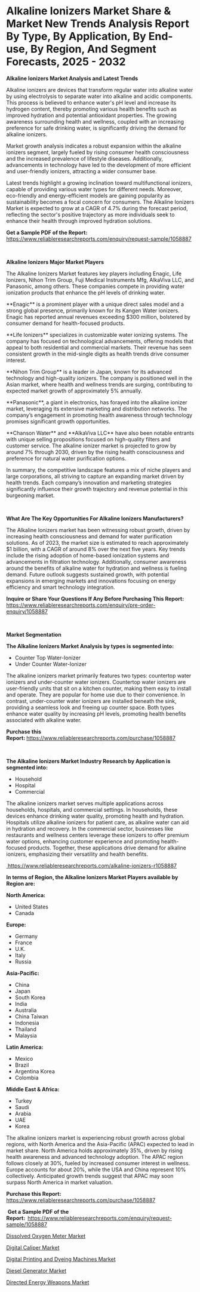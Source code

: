 <p><h1>Alkaline Ionizers Market Share & Market New Trends Analysis Report By Type, By Application, By End-use, By Region, And Segment Forecasts, 2025 - 2032</h1></p><p><strong>Alkaline Ionizers Market Analysis and Latest Trends</strong></p>
<p><p>Alkaline ionizers are devices that transform regular water into alkaline water by using electrolysis to separate water into alkaline and acidic components. This process is believed to enhance water's pH level and increase its hydrogen content, thereby promoting various health benefits such as improved hydration and potential antioxidant properties. The growing awareness surrounding health and wellness, coupled with an increasing preference for safe drinking water, is significantly driving the demand for alkaline ionizers.</p><p>Market growth analysis indicates a robust expansion within the alkaline ionizers segment, largely fueled by rising consumer health consciousness and the increased prevalence of lifestyle diseases. Additionally, advancements in technology have led to the development of more efficient and user-friendly ionizers, attracting a wider consumer base.</p><p>Latest trends highlight a growing inclination toward multifunctional ionizers, capable of providing various water types for different needs. Moreover, eco-friendly and energy-efficient models are gaining popularity as sustainability becomes a focal concern for consumers. The Alkaline Ionizers Market is expected to grow at a CAGR of 4.7% during the forecast period, reflecting the sector's positive trajectory as more individuals seek to enhance their health through improved hydration solutions.</p></p>
<p><strong>Get a Sample PDF of the Report:&nbsp;</strong> <a href="https://www.reliableresearchreports.com/enquiry/request-sample/1058887?utm_campaign=13&utm_medium=2&utm_source=Github&utm_content=ia&utm_term=18022025&utm_id=alkaline-ionizers">https://www.reliableresearchreports.com/enquiry/request-sample/1058887</a></p>
<p>&nbsp;</p>
<p><strong>Alkaline Ionizers Major Market Players</strong></p>
<p><p>The Alkaline Ionizers Market features key players including Enagic, Life Ionizers, Nihon Trim Group, Fuji Medical Instruments Mfg, AlkaViva LLC, and Panasonic, among others. These companies compete in providing water ionization products that enhance the pH levels of drinking water.</p><p>**Enagic** is a prominent player with a unique direct sales model and a strong global presence, primarily known for its Kangen Water ionizers. Enagic has reported annual revenues exceeding $300 million, bolstered by consumer demand for health-focused products.</p><p>**Life Ionizers** specializes in customizable water ionizing systems. The company has focused on technological advancements, offering models that appeal to both residential and commercial markets. Their revenue has seen consistent growth in the mid-single digits as health trends drive consumer interest.</p><p>**Nihon Trim Group** is a leader in Japan, known for its advanced technology and high-quality ionizers. The company is positioned well in the Asian market, where health and wellness trends are surging, contributing to expected market growth of approximately 5% annually.</p><p>**Panasonic**, a giant in electronics, has forayed into the alkaline ionizer market, leveraging its extensive marketing and distribution networks. The company’s engagement in promoting health awareness through technology promises significant growth opportunities.</p><p>**Chanson Water** and **AlkaViva LLC** have also been notable entrants with unique selling propositions focused on high-quality filters and customer service. The alkaline ionizer market is projected to grow by around 7% through 2030, driven by the rising health consciousness and preference for natural water purification options.</p><p>In summary, the competitive landscape features a mix of niche players and large corporations, all striving to capture an expanding market driven by health trends. Each company’s innovation and marketing strategies significantly influence their growth trajectory and revenue potential in this burgeoning market.</p></p>
<p>&nbsp;</p>
<p><strong>What Are The Key Opportunities For Alkaline Ionizers Manufacturers?</strong></p>
<p><p>The Alkaline Ionizers market has been witnessing robust growth, driven by increasing health consciousness and demand for water purification solutions. As of 2023, the market size is estimated to reach approximately $1 billion, with a CAGR of around 8% over the next five years. Key trends include the rising adoption of home-based ionization systems and advancements in filtration technology. Additionally, consumer awareness around the benefits of alkaline water for hydration and wellness is fueling demand. Future outlook suggests sustained growth, with potential expansions in emerging markets and innovations focusing on energy efficiency and smart technology integration.</p></p>
<p><strong>Inquire or Share Your Questions If Any Before Purchasing This Report:</strong> <a href="https://www.reliableresearchreports.com/enquiry/pre-order-enquiry/1058887?utm_campaign=13&utm_medium=2&utm_source=Github&utm_content=ia&utm_term=18022025&utm_id=alkaline-ionizers">https://www.reliableresearchreports.com/enquiry/pre-order-enquiry/1058887</a></p>
<p>&nbsp;</p>
<p><strong>Market Segmentation</strong></p>
<p><strong>The Alkaline Ionizers Market Analysis by types is segmented into:</strong></p>
<p><ul><li>Counter Top Water-Ionizer</li><li>Under Counter Water-Ionizer</li></ul></p>
<p><p>The alkaline ionizers market primarily features two types: countertop water ionizers and under-counter water ionizers. Countertop water ionizers are user-friendly units that sit on a kitchen counter, making them easy to install and operate. They are popular for home use due to their convenience. In contrast, under-counter water ionizers are installed beneath the sink, providing a seamless look and freeing up counter space. Both types enhance water quality by increasing pH levels, promoting health benefits associated with alkaline water.</p></p>
<p><strong>Purchase this Report:&nbsp;</strong><a href="https://www.reliableresearchreports.com/purchase/1058887?utm_campaign=13&utm_medium=2&utm_source=Github&utm_content=ia&utm_term=18022025&utm_id=alkaline-ionizers">https://www.reliableresearchreports.com/purchase/1058887</a></p>
<p>&nbsp;</p>
<p><strong>The Alkaline Ionizers Market Industry Research by Application is segmented into:</strong></p>
<p><ul><li>Household</li><li>Hospital</li><li>Commercial</li></ul></p>
<p><p>The alkaline ionizers market serves multiple applications across households, hospitals, and commercial settings. In households, these devices enhance drinking water quality, promoting health and hydration. Hospitals utilize alkaline ionizers for patient care, as alkaline water can aid in hydration and recovery. In the commercial sector, businesses like restaurants and wellness centers leverage these ionizers to offer premium water options, enhancing customer experience and promoting health-focused products. Together, these applications drive demand for alkaline ionizers, emphasizing their versatility and health benefits.</p></p>
<p><a href="https://www.reliableresearchreports.com/alkaline-ionizers-r1058887?utm_campaign=13&utm_medium=2&utm_source=Github&utm_content=ia&utm_term=18022025&utm_id=alkaline-ionizers">&nbsp;https://www.reliableresearchreports.com/alkaline-ionizers-r1058887</a></p>
<p><strong>In terms of Region, the Alkaline Ionizers Market Players available by Region are:</strong></p>
<p>
    <p> <strong> North America: </strong>
        <ul>
            <li>United States</li>
            <li>Canada</li>
        </ul>
        </p> 
    <p> <strong> Europe: </strong>
        <ul>
            <li>Germany</li>
            <li>France</li>
            <li>U.K.</li>
            <li>Italy</li>
            <li>Russia</li>
        </ul>
        </p> 
    <p> <strong> Asia-Pacific: </strong>
        <ul>
            <li>China</li>
            <li>Japan</li>
            <li>South Korea</li>
            <li>India</li>
            <li>Australia</li>
            <li>China Taiwan</li>
            <li>Indonesia</li>
            <li>Thailand</li>
            <li>Malaysia</li>
        </ul>
        </p> 
    <p> <strong> Latin America: </strong>
        <ul>
            <li>Mexico</li>
            <li>Brazil</li>
            <li>Argentina Korea</li>
            <li>Colombia</li>
        </ul>
        </p> 
    <p> <strong> Middle East & Africa: </strong>
        <ul>
            <li>Turkey</li>
            <li>Saudi</li>
            <li>Arabia</li>
            <li>UAE</li>
            <li>Korea</li>
        </ul>
    </p>
    </p>
<p><p>The alkaline ionizers market is experiencing robust growth across global regions, with North America and the Asia-Pacific (APAC) expected to lead in market share. North America holds approximately 35%, driven by rising health awareness and advanced technology adoption. The APAC region follows closely at 30%, fueled by increased consumer interest in wellness. Europe accounts for about 20%, while the USA and China represent 10% collectively. Anticipated growth trends suggest that APAC may soon surpass North America in market valuation.</p></p>
<p><strong>Purchase this Report: </strong><a href="https://www.reliableresearchreports.com/purchase/1058887?utm_campaign=13&utm_medium=2&utm_source=Github&utm_content=ia&utm_term=18022025&utm_id=alkaline-ionizers">https://www.reliableresearchreports.com/purchase/1058887</a></p>
<p>&nbsp;<strong>Get a Sample PDF of the Report:&nbsp;&nbsp;</strong><a href="https://www.reliableresearchreports.com/enquiry/request-sample/1058887?utm_campaign=13&utm_medium=2&utm_source=Github&utm_content=ia&utm_term=18022025&utm_id=alkaline-ionizers">https://www.reliableresearchreports.com/enquiry/request-sample/1058887</a></p>
<p><strong></strong></p>
<p><p><a href="https://github.com/popupioo/Market-Research-Report-List-1/blob/main/dissolved-oxygen-meter-market.md?utm_campaign=13&utm_medium=2&utm_source=Github&utm_content=ia&utm_term=18022025&utm_id=alkaline-ionizers">Dissolved Oxygen Meter Market</a></p><p><a href="https://github.com/ahmalaloanne/Market-Research-Report-List-1/blob/main/digital-caliper-market.md?utm_campaign=13&utm_medium=2&utm_source=Github&utm_content=ia&utm_term=18022025&utm_id=alkaline-ionizers">Digital Caliper Market</a></p><p><a href="https://github.com/peddicehle/Market-Research-Report-List-1/blob/main/digital-printing-and-dyeing-machines-market.md?utm_campaign=13&utm_medium=2&utm_source=Github&utm_content=ia&utm_term=18022025&utm_id=alkaline-ionizers">Digital Printing and Dyeing Machines Market</a></p><p><a href="https://github.com/njockebogris/Market-Research-Report-List-1/blob/main/diesel-generator-market.md?utm_campaign=13&utm_medium=2&utm_source=Github&utm_content=ia&utm_term=18022025&utm_id=alkaline-ionizers">Diesel Generator Market</a></p><p><a href="https://github.com/abantolemox08/Market-Research-Report-List-1/blob/main/directed-energy-weapons-market.md?utm_campaign=13&utm_medium=2&utm_source=Github&utm_content=ia&utm_term=18022025&utm_id=alkaline-ionizers">Directed Energy Weapons Market</a></p></p>